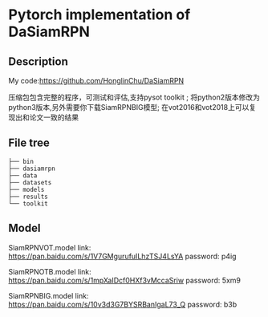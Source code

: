 # Pytorch implementation of DaSiamRPN
## Description
My code:https://github.com/HonglinChu/DaSiamRPN

压缩包包含完整的程序，可测试和评估,支持pysot toolkit ; 将python2版本修改为python3版本,另外需要你下载SiamRPNBIG模型; 在vot2016和vot2018上可以复现出和论文一致的结果

## File tree
```
├── bin
├── dasiamrpn
├── data
├── datasets
├── models
├── results
└── toolkit

```
## Model

SiamRPNVOT.model link: https://pan.baidu.com/s/1V7GMgurufuILhzTSJ4LsYA password: p4ig

SiamRPNOTB.model link: https://pan.baidu.com/s/1mpXaIDcf0HXf3vMccaSriw password: 5xm9

SiamRPNBIG.model link: https://pan.baidu.com/s/10v3d3G7BYSRBanIgaL73_Q password: b3b
